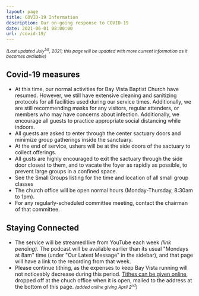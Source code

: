 ```yaml
---
layout: page
title: COVID-19 Information
description: Our on-going response to COVID-19
date: 2021-06-01 08:00:00
url: /covid-19/
---
```

_<small>(Last updated July<sup>1st</sup>, 2021; this page will be updated with more current information as it becomes available)</small>_

## Covid-19 measures

- At this time, our normal activities for Bay Vista Baptist Church have resumed.  However, we still have extensive cleaning and sanitizing protocols for all facilities used during our service times.  Additionally, we are still recommending masks for any visitors, regular attenders, or members who may have concerns about infection.  Additionally, we encourage all guests to practice appropriate social distancing while indoors.  
- All guests are asked to enter through the center sactuary doors and minimize group gatherings inside the sanctuary.  
- At the end of service, ushers will be at the side doors of the sactuary to collect offerings.  
- All gusts are highly encouraged to exit the sactuary through the side door closest to them, and to vacate the foyer as rapidly as possible, to prevent large groups in a confined space.  
- See the Small Groups listing for the time and location of all small group classes
- The church office will be open normal hours (Monday-Thursday, 8:30am to 1pm).
- For any regularly-scheduled committee meeting, contact the chairman of that committee.

## Staying Connected

- The service will be streamed live from YouTube each week _(link pending)_. The podcast will be available earlier than its usual "Mondays at 8am" time (under "Our Latest Message" in the sidebar), and that page will have a link to the recording from that week.
- Please continue tithing, as the expenses to keep Bay Vista running will not noticeably decrease during this period. [Tithes can be given online](/giving/), dropped off at the chuch office when it is open, mailed to the address at the bottom of this page. _<small>(added online giving April 2<sup>nd</sup>)</small>_